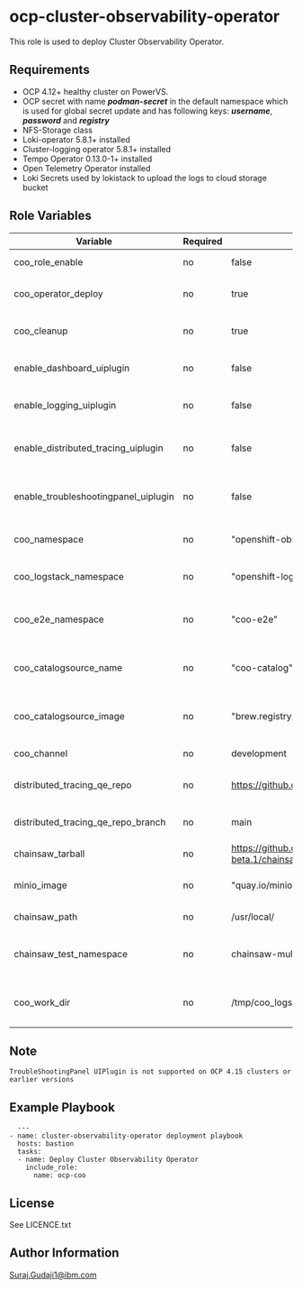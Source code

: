 ocp-cluster-observability-operator
=========

This role is used to deploy Cluster Observability Operator.

Requirements
------------

- OCP 4.12+ healthy cluster on PowerVS.
- OCP secret with name ***podman-secret*** in the default namespace which is used for global secret update and has following keys:
   ***username***, ***password*** and ***registry***
- NFS-Storage class
- Loki-operator 5.8.1+ installed
- Cluster-logging operator 5.8.1+ installed
- Tempo Operator 0.13.0-1+ installed
- Open Telemetry Operator installed
- Loki Secrets used by lokistack to upload the logs to cloud storage bucket


Role Variables
--------------

| Variable                                   | Required | Default                                                                              | Comments                                                                                                                       |
|--------------------------------------------|----------|--------------------------------------------------------------------------------------|--------------------------------------------------------------------------------------------------------------------------------|
| coo_role_enable                            | no       | false                                                                                | Set it to true to run this playbook                                                                                            |
| coo_operator_deploy                   | no       | true                                                                                 | Set it to true to install the cluster observality operator                                                                      |
| coo_cleanup               | no       | true                                                                                 | Set it to true to uninstall cluster observality operator                                                                            |
| enable_dashboard_uiplugin                   | no       | false                                                                                 | Set it to true to deploy dashboard UIPlugin                                                                    |
| enable_logging_uiplugin                   | no       | false                                                                                 | Set it to true to deploy  logging UIPlugin                                                                    |
| enable_distributed_tracing_uiplugin                   | no       | false                                                                                 | Set it to true to deploy distributed tracing console UIPlugin                                                                    |
| enable_troubleshootingpanel_uiplugin                   | no       | false                                                                                 | Set it to true to deploy troubleshootingpanel UIPlugin                                                                    |
| coo_namespace                    | no       | "openshift-observability-operator"                                                                               | Namespace where cluster observality operator is depoyed.                                                                                                       |
| coo_logstack_namespace                    | no       | "openshift-logging"                                                                               | Namespace where cluster logging operator is depoyed.                                                                                                       |
| coo_e2e_namespace                    | no       | "coo-e2e"                                                                               | Namespace where cluster observality operator instances are deployed.                                                                                                       |
| coo_catalogsource_name                      | no       | "coo-catalog"                                                                    | Custom catalog source name, if not defined default will be used.                                                                                                         |
| coo_catalogsource_image                | no       | "brew.registry.redhat.io/rh-osbs/iib:760399" | Custom catalog source index image for Cluster Observality Operator |
| coo_channel                    | no       | development                                                                               | Operator upgrade channel                                                                                                       |
| distributed_tracing_qe_repo                    | no       | https://github.com/openshift/distributed-tracing-qe.git                                                                               | Git Repo to deploy a TempoStack instance                                                                                                       |
| distributed_tracing_qe_repo_branch                    | no       | main                                                                               | Git branch to deploy a TempoStack instance                                                                                                       |
| chainsaw_tarball                    | no       | https://github.com/kyverno/chainsaw/releases/download/v0.2.9-beta.1/chainsaw_linux_ppc64le.tar.gz                                                                               | HTTPS URL for chainsaw tarball                                                                                                       |
| minio_image                | no       | "quay.io/minio/minio:latest" | Image used for multitenancy deployment |
| chainsaw_path                    | no       | /usr/local/                                                                               | chainsaw binary installation path                                                                                                      |
| chainsaw_test_namespace                    | no       |chainsaw-multitenancy                                                                               | Namespace created by chainsaw to deploy tempo instances                                                                                                         |
| coo_work_dir                    | no       | /tmp/coo_logs                                                                              | Working directory for cluster observability operator                                                                                                       |



Note
------------

```
TroubleShootingPanel UIPlugin is not supported on OCP 4.15 clusters or earlier versions
```


Example Playbook
----------------

```
  ---
- name: cluster-observability-operator deployment playbook
  hosts: bastion
  tasks:
  - name: Deploy Cluster Observability Operator
    include_role:
      name: ocp-coo
```


License
-------

See LICENCE.txt

Author Information
------------------

Suraj.Gudaji1@ibm.com
